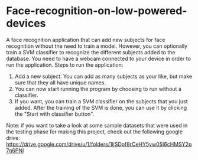 # Face-recognition-on-low-powered-devices
A face recognition application that can add new subjects for face recognition without the need to train a model. However, you can optionally train a SVM classifier to recognize the different subjects added to the database.
You need to have a webcam connected to your device in order to run the application. 
Steps to run the application:
1. Add a new subject. You can add as many subjects as your like, but make sure that they all have unique names.
2. You can now start running the program by choosing to run without a classifier.
3. If you want, you can train a SVM classifier on the subjects that you just added. After the training of the SVM is done, you can use it by clicking the "Start with classifier button".

Note: if you want to take a look at some sample datasets that were used in the testing phase for making this project, check out the following google drive:
https://drive.google.com/drive/u/1/folders/1ljSDpf8rCeHY5yw05I6cHMSY2p7g6PNl
